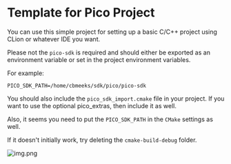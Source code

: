 # Template for Pico Project

You can use this simple project for setting up a basic C/C++ project using CLion or whatever IDE you want.

Please not the `pico-sdk` is required and should either be exported as an environment variable or set in the project environment variables.

For example:

```PICO_SDK_PATH=/home/cbmeeks/sdk/pico/pico-sdk```

You should also include the `pico_sdk_import.cmake` file in your project.
If you want to use the optional pico_extras, then include it as well.

Also, it seems you need to put the `PICO_SDK_PATH` in the `CMake` settings as well.

If it doesn't initially work, try deleting the `cmake-build-debug` folder.

![img.png](img.png)